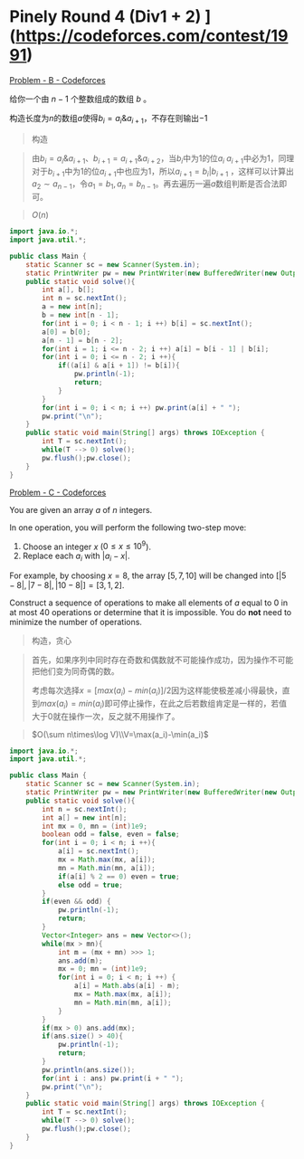 # Pinely Round 4 (Div1 + 2) ](https://codeforces.com/contest/1991)

[Problem - B - Codeforces](https://codeforces.com/contest/1991/problem/B)

给你一个由 $n - 1$ 个整数组成的数组 $b$ 。

构造长度为$n$的数组$a$使得$b_i=a_i\&a_{i+1}$，不存在则输出$-1$

> 构造

> 由$b_i=a_i\&a_{i+1}、b_{i+1}=a_{i+1}\&a_{i+2}$，当$b_i$中为$1$的位$a_i\ a_{i+1}$中必为$1$，同理对于$b_{i+1}$中为$1$的位$a_{i+1}$中也应为$1$，所以$a_{i+1}=b_i|b_{i+1}$ ，这样可以计算出$a_2\sim a_{n-1}$，令$a_1=b_1,a_n=b_{n-1}$。再去遍历一遍$a$数组判断是否合法即可。

> $O(n)$

```java
import java.io.*;
import java.util.*;

public class Main {
    static Scanner sc = new Scanner(System.in);
    static PrintWriter pw = new PrintWriter(new BufferedWriter(new OutputStreamWriter(System.out)));
    public static void solve(){
        int a[], b[];
        int n = sc.nextInt();
        a = new int[n];
        b = new int[n - 1];
        for(int i = 0; i < n - 1; i ++) b[i] = sc.nextInt();
        a[0] = b[0];
        a[n - 1] = b[n - 2];
        for(int i = 1; i <= n - 2; i ++) a[i] = b[i - 1] | b[i];
        for(int i = 0; i <= n - 2; i ++){
            if((a[i] & a[i + 1]) != b[i]){
                pw.println(-1);
                return;
            }
        }
        for(int i = 0; i < n; i ++) pw.print(a[i] + " ");
        pw.print("\n");
    }
    public static void main(String[] args) throws IOException {
        int T = sc.nextInt();
        while(T --> 0) solve();
        pw.flush();pw.close();
    }
}
```

[Problem - C - Codeforces](https://codeforces.com/contest/1991/problem/C)

You are given an array $a$ of $n$ integers.

In one operation, you will perform the following two-step move:

1.  Choose an integer $x$ ($0 \le x \le 10^{9}$).
2.  Replace each $a_i$ with $|a_i - x|$.

For example, by choosing $x = 8$, the array $[5, 7, 10]$ will be changed into $[|5-8|, |7-8|, |10-8|] = [3,1,2]$.

Construct a sequence of operations to make all elements of $a$ equal to $0$ in at most $40$ operations or determine that it is impossible. You do **not** need to minimize the number of operations.

> 构造，贪心

> 首先，如果序列中同时存在奇数和偶数就不可能操作成功，因为操作不可能把他们变为同奇偶的数。
>
> 考虑每次选择$x=[max(a_i)-min(a_i)]/2$因为这样能使极差减小得最快，直到$max(a_i)=min(a_i)$即可停止操作，在此之后若数组肯定是一样的，若值大于$0$就在操作一次，反之就不用操作了。

> $O(\sum n\times\log V)\\V=\max(a_i)-\min(a_i)$

```java
import java.io.*;
import java.util.*;

public class Main {
    static Scanner sc = new Scanner(System.in);
    static PrintWriter pw = new PrintWriter(new BufferedWriter(new OutputStreamWriter(System.out)));
    public static void solve(){
        int n = sc.nextInt();
        int a[] = new int[n];
        int mx = 0, mn = (int)1e9;
        boolean odd = false, even = false;
        for(int i = 0; i < n; i ++){
            a[i] = sc.nextInt();
            mx = Math.max(mx, a[i]);
            mn = Math.min(mn, a[i]);
            if(a[i] % 2 == 0) even = true;
            else odd = true;
        }
        if(even && odd) {
            pw.println(-1);
            return;
        }
        Vector<Integer> ans = new Vector<>();
        while(mx > mn){
            int m = (mx + mn) >>> 1;
            ans.add(m);
            mx = 0; mn = (int)1e9;
            for(int i = 0; i < n; i ++) {
                a[i] = Math.abs(a[i] - m);
                mx = Math.max(mx, a[i]);
                mn = Math.min(mn, a[i]);
            }
        }
        if(mx > 0) ans.add(mx);
        if(ans.size() > 40){
            pw.println(-1);
            return;
        }
        pw.println(ans.size());
        for(int i : ans) pw.print(i + " ");
        pw.print("\n");
    }
    public static void main(String[] args) throws IOException {
        int T = sc.nextInt();
        while(T --> 0) solve();
        pw.flush();pw.close();
    }
}
```

